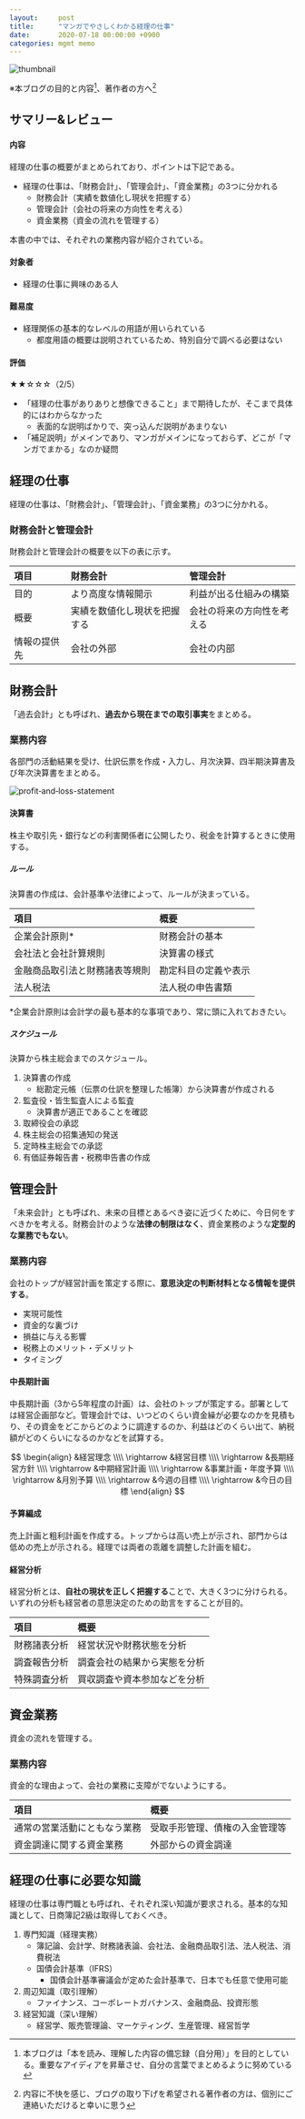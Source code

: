 ```yaml
---
layout:     post
title:      "マンガでやさしくわかる経理の仕事"
date:       2020-07-18 00:00:00 +0900
categories: mgmt memo
---
```


![thumbnail](/assets/2020-07-18-manga-de-yasashiku-wakaru-accounting-department/thumbnail.png)

※本ブログの目的と内容[^1]、著作者の方へ[^2]

[^1]: 本ブログは「本を読み、理解した内容の備忘録（自分用）」を目的としている。重要なアイディアを昇華させ、自分の言葉でまとめるように努めている

[^2]: 内容に不快を感じ、ブログの取り下げを希望される著作者の方は、個別にご連絡いただけると幸いに思う

## サマリー&レビュー
#### 内容
経理の仕事の概要がまとめられており、ポイントは下記である。
- 経理の仕事は、「財務会計」、「管理会計」、「資金業務」の3つに分かれる
    - 財務会計（実績を数値化し現状を把握する）
    - 管理会計（会社の将来の方向性を考える）
    - 資金業務（資金の流れを管理する）

本書の中では、それぞれの業務内容が紹介されている。

#### 対象者
- 経理の仕事に興味のある人

#### 難易度
- 経理関係の基本的なレベルの用語が用いられている
    - 都度用語の概要は説明されているため、特別自分で調べる必要はない

#### 評価
★★☆☆☆（2/5）
- 「経理の仕事がありありと想像できること」まで期待したが、そこまで具体的にはわからなかった
    - 表面的な説明ばかりで、突っ込んだ説明があまりない
- 「補足説明」がメインであり、マンガがメインになっておらず、どこが「マンガでまかる」なのか疑問


## 経理の仕事
経理の仕事は、「財務会計」、「管理会計」、「資金業務」の3つに分かれる。
### 財務会計と管理会計
財務会計と管理会計の概要を以下の表に示す。

|項目|財務会計|管理会計|
|:--|:--|:--|
|目的|より高度な情報開示|利益が出る仕組みの構築|
|概要|実績を数値化し現状を把握する|会社の将来の方向性を考える|
|情報の提供先|会社の外部|会社の内部|


## 財務会計
「過去会計」とも呼ばれ、**過去から現在までの取引事実**をまとめる。
### 業務内容
各部門の活動結果を受け、仕訳伝票を作成・入力し、月次決算、四半期決算書及び年次決算書をまとめる。

![profit‐and‐loss-statement](/assets/2020-07-18-manga-de-yasashiku-wakaru-accounting-department/financial-accounting_business-outline.png)

#### 決算書
株主や取引先・銀行などの利害関係者に公開したり、税金を計算するときに使用する。
##### ルール
決算書の作成は、会計基準や法律によって、ルールが決まっている。

|項目|概要|
|:--|:--|
|企業会計原則*|財務会計の基本|
|会社法と会社計算規則|決算書の様式|
|金融商品取引法と財務諸表等規則|勘定科目の定義や表示|
|法人税法|法人税の申告書類|

*企業会計原則は会計学の最も基本的な事項であり、常に頭に入れておきたい。

##### スケジュール
決算から株主総会までのスケジュール。
1. 決算書の作成
    - 総勘定元帳（伝票の仕訳を整理した帳簿）から決算書が作成される
1. 監査役・皆生監査人による監査
    - 決算書が適正であることを確認
1. 取締役会の承認
1. 株主総会の招集通知の発送
1. 定時株主総会での承認
1. 有価証券報告書・税務申告書の作成


## 管理会計
「未来会計」とも呼ばれ、未来の目標とあるべき姿に近づくために、今日何をすべきかを考える。財務会計のような**法律の制限はなく**、資金業務のような**定型的な業務でもない**。
### 業務内容
会社のトップが経営計画を策定する際に、**意思決定の判断材料となる情報を提供する**。
- 実現可能性
- 資金的な裏づけ
- 損益に与える影響
- 税務上のメリット・デメリット
- タイミング

#### 中長期計画
中長期計画（3から5年程度の計画）は、会社のトップが策定する。部署としては経営企画部など。管理会計では、いつどのくらい資金繰が必要なのかを見積もり、その資金をどこからどのように調達するのか、利益はどのくらい出て、納税額がどのくらいになるのかなどを試算する。

$$
\begin{align}
    &経営理念 \\\\
    \rightarrow &経営目標 \\\\
    \rightarrow &長期経営方針 \\\\
    \rightarrow &中期経営計画 \\\\
    \rightarrow &事業計画・年度予算 \\\\
    \rightarrow &月別予算 \\\\
    \rightarrow &今週の目標 \\\\
    \rightarrow &今日の目標
\end{align}
$$

#### 予算編成
売上計画と粗利計画を作成する。トップからは高い売上が示され、部門からは低めの売上が示される。経理では両者の乖離を調整した計画を組む。

#### 経営分析
経営分析とは、**自社の現状を正しく把握する**ことで、大きく3つに分けられる。いずれの分析も経営者の意思決定のための助言をすることが目的。

|項目|概要|
|:--|:--|
|財務諸表分析|経営状況や財務状態を分析|
|調査報告分析|調査会社の結果から実態を分析|
|特殊調査分析|買収調査や資本参加などを分析|


## 資金業務
資金の流れを管理する。
### 業務内容
資金的な理由よって、会社の業務に支障がでないようにする。

|項目|概要|
|:--|:--|
|通常の営業活動にともなう業務|受取手形管理、債権の入金管理等|
|資金調達に関する資金業務|外部からの資金調達|


## 経理の仕事に必要な知識
経理の仕事は専門職とも呼ばれ、それぞれ深い知識が要求される。基本的な知識として、日商簿記2級は取得しておくべき。
1. 専門知識（経理実務）
    - 簿記論、会計学、財務諸表論、会社法、金融商品取引法、法人税法、消費税法
    - 国債会計基準（IFRS）
        - 国債会計基準審議会が定めた会計基準で、日本でも任意で使用可能
1. 周辺知識（取引理解）
    - ファイナンス、コーポレートガバナンス、金融商品、投資形態
1. 経営知識（深い理解）
    - 経営学、販売管理論、マーケティング、生産管理、経営哲学
